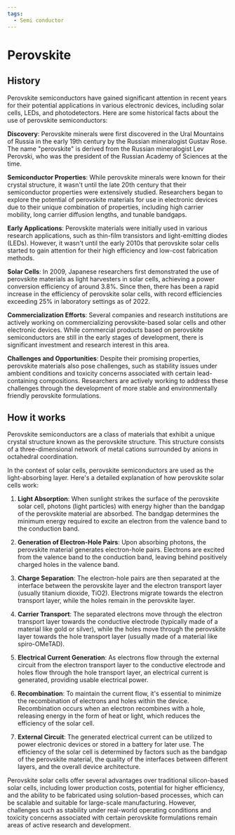 ```yaml
---
tags:
  - Semi conductor
---
```


<head>
    <meta charset="UTF-8">
    <meta name="viewport" content="width=device-width, initial-scale=1.0">
    <meta name="description" content="Welcome to ac-electricity! Here you will learn more about electricity, the different components used to make an electrical circuit as well as their features and use cases.">
    <meta name="keywords" content="alexis carbillet, carbillet, electricity, capacitors, conductors, diodes, electronic, energy source, hardware, home appliances, inductors, insulators, resistors, semi-conductors">
    <meta name="author" content="Alexis Carbillet ">
</head>

# Perovskite

## History

Perovskite semiconductors have gained significant attention in recent years for their potential applications in various electronic devices, including solar cells, LEDs, and photodetectors. Here are some historical facts about the use of perovskite semiconductors:

**Discovery**: Perovskite minerals were first discovered in the Ural Mountains of Russia in the early 19th century by the Russian mineralogist Gustav Rose. The name "perovskite" is derived from the Russian mineralogist Lev Perovski, who was the president of the Russian Academy of Sciences at the time.

**Semiconductor Properties**: While perovskite minerals were known for their crystal structure, it wasn't until the late 20th century that their semiconductor properties were extensively studied. Researchers began to explore the potential of perovskite materials for use in electronic devices due to their unique combination of properties, including high carrier mobility, long carrier diffusion lengths, and tunable bandgaps.

**Early Applications**: Perovskite materials were initially used in various research applications, such as thin-film transistors and light-emitting diodes (LEDs). However, it wasn't until the early 2010s that perovskite solar cells started to gain attention for their high efficiency and low-cost fabrication methods.

**Solar Cells**: In 2009, Japanese researchers first demonstrated the use of perovskite materials as light harvesters in solar cells, achieving a power conversion efficiency of around 3.8%. Since then, there has been a rapid increase in the efficiency of perovskite solar cells, with record efficiencies exceeding 25% in laboratory settings as of 2022.

**Commercialization Efforts**: Several companies and research institutions are actively working on commercializing perovskite-based solar cells and other electronic devices. While commercial products based on perovskite semiconductors are still in the early stages of development, there is significant investment and research interest in this area.

**Challenges and Opportunities**: Despite their promising properties, perovskite materials also pose challenges, such as stability issues under ambient conditions and toxicity concerns associated with certain lead-containing compositions. Researchers are actively working to address these challenges through the development of more stable and environmentally friendly perovskite formulations.

## How it works

Perovskite semiconductors are a class of materials that exhibit a unique crystal structure known as the perovskite structure. This structure consists of a three-dimensional network of metal cations surrounded by anions in octahedral coordination.

In the context of solar cells, perovskite semiconductors are used as the light-absorbing layer. Here's a detailed explanation of how perovskite solar cells work:

1. **Light Absorption**: When sunlight strikes the surface of the perovskite solar cell, photons (light particles) with energy higher than the bandgap of the perovskite material are absorbed. The bandgap determines the minimum energy required to excite an electron from the valence band to the conduction band.

2. **Generation of Electron-Hole Pairs**: Upon absorbing photons, the perovskite material generates electron-hole pairs. Electrons are excited from the valence band to the conduction band, leaving behind positively charged holes in the valence band.

3. **Charge Separation**: The electron-hole pairs are then separated at the interface between the perovskite layer and the electron transport layer (usually titanium dioxide, TiO2). Electrons migrate towards the electron transport layer, while the holes remain in the perovskite layer.

4. **Carrier Transport**: The separated electrons move through the electron transport layer towards the conductive electrode (typically made of a material like gold or silver), while the holes move through the perovskite layer towards the hole transport layer (usually made of a material like spiro-OMeTAD).

5. **Electrical Current Generation**: As electrons flow through the external circuit from the electron transport layer to the conductive electrode and holes flow through the hole transport layer, an electrical current is generated, providing usable electrical power.

6. **Recombination**: To maintain the current flow, it's essential to minimize the recombination of electrons and holes within the device. Recombination occurs when an electron recombines with a hole, releasing energy in the form of heat or light, which reduces the efficiency of the solar cell.

7. **External Circuit**: The generated electrical current can be utilized to power electronic devices or stored in a battery for later use. The efficiency of the solar cell is determined by factors such as the bandgap of the perovskite material, the quality of the interfaces between different layers, and the overall device architecture.

Perovskite solar cells offer several advantages over traditional silicon-based solar cells, including lower production costs, potential for higher efficiency, and the ability to be fabricated using solution-based processes, which can be scalable and suitable for large-scale manufacturing. However, challenges such as stability under real-world operating conditions and toxicity concerns associated with certain perovskite formulations remain areas of active research and development.